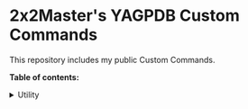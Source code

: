 # 2x2Master's YAGPDB Custom Commands

This repository includes my public Custom Commands. 

**Table of contents:**
<details>
  <summary>Utility</summary>
  
  ## General commands that can be useful for managing your server.
  * AFK system
  * Transfer roles
</details>
